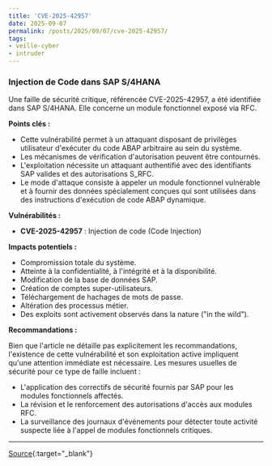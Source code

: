 ```yaml
---
title: 'CVE-2025-42957'
date: 2025-09-07
permalink: /posts/2025/09/07/cve-2025-42957/
tags:
- veille-cyber
- intruder
---
```

### Injection de Code dans SAP S/4HANA

Une faille de sécurité critique, référencée CVE-2025-42957, a été identifiée dans SAP S/4HANA. Elle concerne un module fonctionnel exposé via RFC.

**Points clés :**

*   Cette vulnérabilité permet à un attaquant disposant de privilèges utilisateur d'exécuter du code ABAP arbitraire au sein du système.
*   Les mécanismes de vérification d'autorisation peuvent être contournés.
*   L'exploitation nécessite un attaquant authentifié avec des identifiants SAP valides et des autorisations S_RFC.
*   Le mode d'attaque consiste à appeler un module fonctionnel vulnérable et à fournir des données spécialement conçues qui sont utilisées dans des instructions d'exécution de code ABAP dynamique.

**Vulnérabilités :**

*   **CVE-2025-42957** : Injection de code (Code Injection)

**Impacts potentiels :**

*   Compromission totale du système.
*   Atteinte à la confidentialité, à l'intégrité et à la disponibilité.
*   Modification de la base de données SAP.
*   Création de comptes super-utilisateurs.
*   Téléchargement de hachages de mots de passe.
*   Altération des processus métier.
*   Des exploits sont activement observés dans la nature ("in the wild").

**Recommandations :**

Bien que l'article ne détaille pas explicitement les recommandations, l'existence de cette vulnérabilité et son exploitation active impliquent qu'une attention immédiate est nécessaire. Les mesures usuelles de sécurité pour ce type de faille incluent :

*   L'application des correctifs de sécurité fournis par SAP pour les modules fonctionnels affectés.
*   La révision et le renforcement des autorisations d'accès aux modules RFC.
*   La surveillance des journaux d'événements pour détecter toute activité suspecte liée à l'appel de modules fonctionnels critiques.

---
[Source](https://cvemon.intruder.io/cves/CVE-2025-42957){:target="_blank"}
